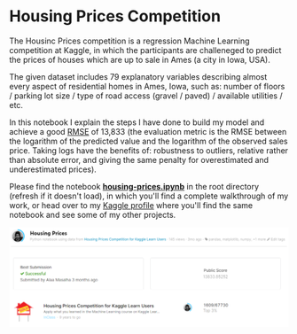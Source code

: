 # Housing Prices Competition

The Housinc Prices competition is a regression Machine Learning competition at Kaggle, in which the participants are challeneged to predict the prices of houses which are up to sale in Ames (a city in Iowa, USA).

The given dataset includes 79 explanatory variables describing almost every aspect of residential homes in Ames, Iowa, such as: number of floors / parking lot size / type of road access (gravel / paved) / available utilities / etc.

In this notebook I explain the steps I have done to build my model and achieve a good [RMSE](https://en.wikipedia.org/wiki/Root-mean-square_deviation) of 13,833 (the evaluation metric is the RMSE between the logarithm of the predicted value and the logarithm of the observed sales price. Taking logs have the benefits of: robustness to outliers, relative rather than absolute error, and giving the same penalty for overestimated and underestimated prices).

Please find the notebook [**housing-prices.ipynb**](https://github.com/masalha-alaa/housing-prices/blob/master/housing-prices.ipynb) in the root directory (refresh if it doesn't load), in which you'll find a complete walkthrough of my work, or head over to my [Kaggle profile](https://www.kaggle.com/alaamasalha/housing-prices) where you'll find the same notebook and see some of my other projects.

<img src="https://github.com/masalha-alaa/housing-prices/blob/master/docs/housing-prices-profile.png">


